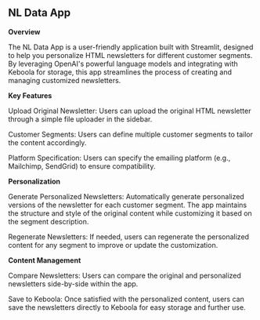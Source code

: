 ## NL Data App ##

**Overview**

The NL Data App is a user-friendly application built with Streamlit, designed to help you personalize HTML newsletters for different customer segments. By leveraging OpenAI's powerful language models and integrating with Keboola for storage, this app streamlines the process of creating and managing customized newsletters.

**Key Features**


Upload Original Newsletter: Users can upload the original HTML newsletter through a simple file uploader in the sidebar.

Customer Segments: Users can define multiple customer segments to tailor the content accordingly.

Platform Specification: Users can specify the emailing platform (e.g., Mailchimp, SendGrid) to ensure compatibility.


**Personalization**


Generate Personalized Newsletters: Automatically generate personalized versions of the newsletter for each customer segment. The app maintains the structure and style of the original content while customizing it based on the segment description.

Regenerate Newsletters: If needed, users can regenerate the personalized content for any segment to improve or update the customization.


**Content Management**


Compare Newsletters: Users can compare the original and personalized newsletters side-by-side within the app.

Save to Keboola: Once satisfied with the personalized content, users can save the newsletters directly to Keboola for easy storage and further use.
